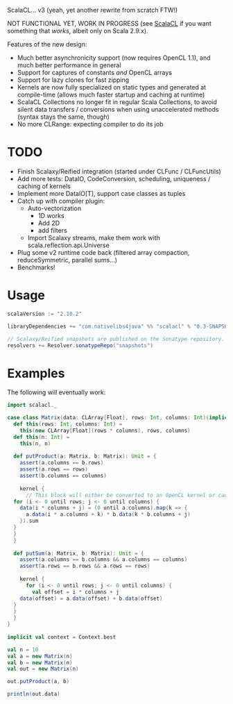 ScalaCL... v3 (yeah, yet another rewrite from scratch FTW!)

NOT FUNCTIONAL YET, WORK IN PROGRESS (see [ScalaCL](https://code.google.com/p/scalacl/) if you want something that _works_, albeit only on Scala 2.9.x).

Features of the new design:
- Much better asynchronicity support (now requires OpenCL 1.1), and much better performance in general
- Support for captures of constants *and* OpenCL arrays
- Support for lazy clones for fast zipping
- Kernels are now fully specialized on static types and generated at compile-time (allows much faster startup and caching at runtime)
- ScalaCL Collections no longer fit in regular Scala Collections, to avoid silent data transfers / conversions when using unaccelerated methods (syntax stays the same, though)
- No more CLRange: expecting compiler to do its job

# TODO

- Finish Scalaxy/Reified integration (started under CLFunc / CLFuncUtils)
- Add more tests: DataIO, CodeConversion, scheduling, uniqueness / caching of kernels
- Implement more DataIO[T], support case classes as tuples
- Catch up with compiler plugin:
  - Auto-vectorization
     - 1D works
     - Add 2D
     - add filters
  - Import Scalaxy streams, make them work with scala.reflection.api.Universe
- Plug some v2 runtime code back (filtered array compaction, reduceSymmetric, parallel sums...)
- Benchmarks!

# Usage

```scala
scalaVersion := "2.10.2"

libraryDependencies += "com.nativelibs4java" %% "scalacl" % "0.3-SNAPSHOT"

// Scalaxy/Reified snapshots are published on the Sonatype repository.
resolvers += Resolver.sonatypeRepo("snapshots")
```


# Examples

The following will eventually work:

```scala
import scalacl._

case class Matrix(data: CLArray[Float], rows: Int, columns: Int)(implicit context: Context) {
  def this(rows: Int, columns: Int) =
    this(new CLArray[Float](rows * columns), rows, columns)
  def this(n: Int) =
    this(n, n)
    
  def putProduct(a: Matrix, b: Matrix): Unit = {
    assert(a.columns == b.rows)
    assert(a.rows == rows)
    assert(b.columns == columns)
    
    kernel {
      // This block will either be converted to an OpenCL kernel or cause compilation error
  for (i <- 0 until rows; j <- 0 until columns) {
    data(i * columns + j) = (0 until a.columns).map(k => {
      a.data(i * a.columns + k) * b.data(k * b.columns + j)
    }).sum
  }
  }
  }
  
  def putSum(a: Matrix, b: Matrix): Unit = {
    assert(a.columns == b.columns && a.columns == columns)
    assert(a.rows == b.rows && a.rows == rows)
    
    kernel {
      for (i <- 0 until rows; j <- 0 until columns) {
      	val offset = i * columns + j
    data(offset) = a.data(offset) + b.data(offset)
  }
  }
  }
}
        
implicit val context = Context.best

val n = 10
val a = new Matrix(n)
val b = new Matrix(n)
val out = new Matrix(n)

out.putProduct(a, b)

println(out.data)
```
